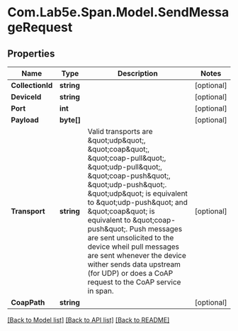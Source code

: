 # Com.Lab5e.Span.Model.SendMessageRequest

## Properties

Name | Type | Description | Notes
------------ | ------------- | ------------- | -------------
**CollectionId** | **string** |  | [optional] 
**DeviceId** | **string** |  | [optional] 
**Port** | **int** |  | [optional] 
**Payload** | **byte[]** |  | [optional] 
**Transport** | **string** | Valid transports are \&quot;udp\&quot;, \&quot;coap\&quot;, \&quot;coap-pull\&quot;, \&quot;udp-pull\&quot;, \&quot;coap-push\&quot;, \&quot;udp-push\&quot;. \&quot;udp\&quot; is equivalent to \&quot;udp-push\&quot; and \&quot;coap\&quot; is equivalent to \&quot;coap-push\&quot;. Push messages are sent unsolicited to the device wheil pull messages are sent whenever the device wither sends data upstream (for UDP) or does a CoAP request to the CoAP service in span. | [optional] 
**CoapPath** | **string** |  | [optional] 

[[Back to Model list]](../README.md#documentation-for-models) [[Back to API list]](../README.md#documentation-for-api-endpoints) [[Back to README]](../README.md)

